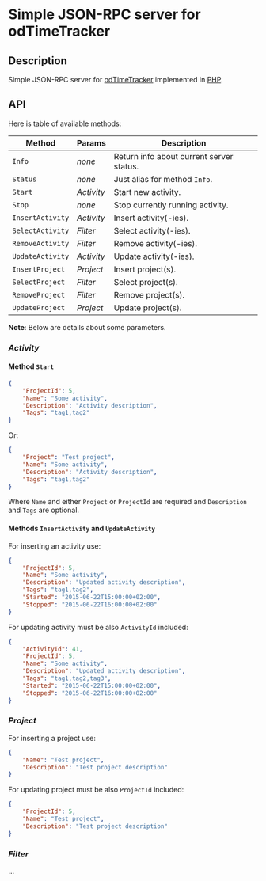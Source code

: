 # Simple JSON-RPC server for odTimeTracker

## Description

Simple JSON-RPC server for [odTimeTracker](https://github.com/odtimetracker/) implemented in [PHP](http://php.net/).

## API

Here is table of available methods:

Method | Params | Description
----|--------|------------
`Info` | _none_ | Return info about current server status.
`Status` | _none_ | Just alias for method `Info`.
`Start` | _Activity_ | Start new activity.
`Stop` | _none_ | Stop currently running activity.
`InsertActivity` | _Activity_ | Insert activity(-ies).
`SelectActivity` | _Filter_ | Select activity(-ies).
`RemoveActivity` | _Filter_ | Remove activity(-ies).
`UpdateActivity` | _Activity_ | Update activity(-ies).
`InsertProject` | _Project_ | Insert project(s).
`SelectProject` | _Filter_ | Select project(s).
`RemoveProject` | _Filter_ | Remove project(s).
`UpdateProject` | _Project_ | Update project(s).

__Note__: Below are details about some parameters.

### _Activity_

#### Method `Start`

```json
{
	"ProjectId": 5,
	"Name": "Some activity",
	"Description": "Activity description",
	"Tags": "tag1,tag2"
}
```

Or:

```json
{
	"Project": "Test project",
	"Name": "Some activity",
	"Description": "Activity description",
	"Tags": "tag1,tag2"
}
```

Where `Name` and either `Project` or `ProjectId` are required and `Description` and `Tags` are optional.

#### Methods `InsertActivity` and `UpdateActivity`

For inserting an activity use:

```json
{
	"ProjectId": 5,
	"Name": "Some activity",
	"Description": "Updated activity description",
	"Tags": "tag1,tag2",
	"Started": "2015-06-22T15:00:00+02:00",
	"Stopped": "2015-06-22T16:00:00+02:00"
}
```

For updating activity must be also `ActivityId` included:

```json
{
	"ActivityId": 41,
	"ProjectId": 5,
	"Name": "Some activity",
	"Description": "Updated activity description",
	"Tags": "tag1,tag2,tag3",
	"Started": "2015-06-22T15:00:00+02:00",
	"Stopped": "2015-06-22T16:00:00+02:00"
}
```

### _Project_

For inserting a project use:

```json
{
	"Name": "Test project",
	"Description": "Test project description"
}
```

For updating project must be also `ProjectId` included:

```json
{
	"ProjectId": 5,
	"Name": "Test project",
	"Description": "Test project description"
}
```

### _Filter_

...

